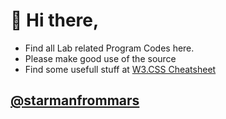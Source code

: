 # 👋 Hi there,
* Find all Lab related Program Codes here.
* Please make good use of the source
* Find some usefull stuff at [W3.CSS Cheatsheet](https://starmanfrommars.github.io/)

## [@starmanfrommars](https://github.com/starmanfrommars)

<!---
starmanfrommars/starmanfrommars is a ✨ special ✨ repository because its `README.md` (this file) appears on your GitHub profile.
You can click the Preview link to take a look at your changes.
--->
